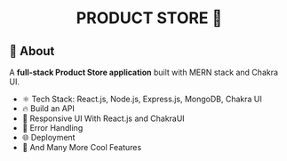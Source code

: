 <h1 align="center">PRODUCT STORE 🚀</h1>

## 📌 About
A **full-stack Product Store application** built with MERN stack and Chakra UI.

- ⚛️ Tech Stack: React.js, Node.js, Express.js, MongoDB, Chakra UI
- 🔥 Build an API
- 📱 Responsive UI With React.js and ChakraUI
- 🐞 Error Handling
- 🌐 Deployment
- 🚀 And Many More Cool Features

